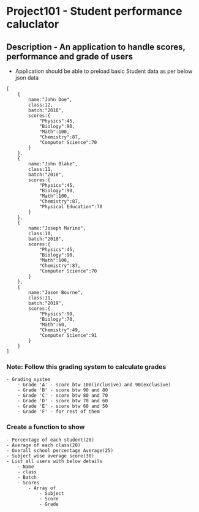 # Project101 - Student performance caluclator

## Description - An application to handle scores, performance and grade of users

- Application should be able to preload basic Student data as per below json data
```
[
    {
        name:"John Doe",
        class:12,
        batch:"2018",
        scores:{
            "Physics":45,
            "Biology":90,
            "Math":100,
            "Chemistry":87,
            "Computer Science":70
        }
    },
    {
        name:"John Blake",
        class:11,
        batch:"2018",
        scores:{
            "Physics":45,
            "Biology":90,
            "Math":100,
            "Chemistry":87,
            "Physical Education":70
        }
    },
    {
        name:"Joseph Marino",
        class:10,
        batch:"2018",
        scores:{
            "Physics":45,
            "Biology":90,
            "Math":100,
            "Chemistry":87,
            "Computer Science":70
        }
    },
    {
        name:"Jason Bourne",
        class:11,
        batch:"2019",
        scores:{
            "Physics":90,
            "Biology":70,
            "Math":60,
            "Chemistry":49,
            "Computer Science":91
        }
    }
]
```

### Note: Follow this grading system to calculate grades
    - Grading system
        - Grade 'A' - score btw 100(inclusive) and 90(exclusive)
        - Grade 'B' - score btw 90 and 80
        - Grade 'C' - score btw 80 and 70
        - Grade 'D' - score btw 70 and 60
        - Grade 'E' - score btw 60 and 50
        - Grade 'F' - for rest of them

### Create a function to show 
    - Percentage of each student(20)
    - Average of each class(20)
    - Overall school percentage Average(25)
    - Subject wise average score(30)
    - List all users with below details
        - Name
        - class
        - Batch
        - Scores
            - Array of 
                - Subject 
                - Score
                - Grade
